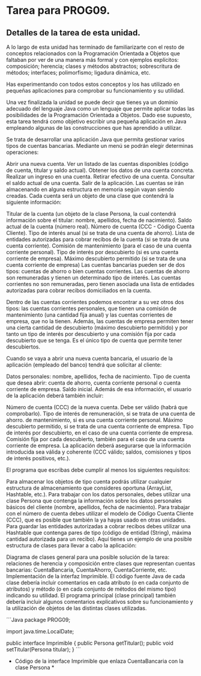 # Tarea para PROG09.

## Detalles de la tarea de esta unidad.

A lo largo de esta unidad has terminado de familiarizarte con el resto de conceptos relacionados con la Programación Orientada a Objetos que faltaban por ver de una manera más formal y con ejemplos explícitos: composición; herencia; clases y métodos abstractos; sobrescritura de métodos; interfaces; polimorfismo; ligadura dinámica, etc.

Has experimentando con todos estos conceptos y los has utilizado en pequeñas aplicaciones para comprobar su funcionamiento y su utilidad.

Una vez finalizada la unidad se puede decir que tienes ya un dominio adecuado del lenguaje Java como un lenguaje que permite aplicar todas las posibilidades de la Programación Orientada a Objetos. Dado ese supuesto, esta tarea tendrá como objetivo escribir una pequeña aplicación en Java empleando algunas de las construcciones que has aprendido a utilizar.

Se trata de desarrollar una aplicación Java que permita gestionar varios tipos de cuentas bancarias. Mediante un menú se podrán elegir determinas operaciones:

Abrir una nueva cuenta.
Ver un listado de las cuentas disponibles (código de cuenta, titular y saldo actual).
Obtener los datos de una cuenta concreta.
Realizar un ingreso en una cuenta.
Retirar efectivo de una cuenta.
Consultar el saldo actual de una cuenta.
Salir de la aplicación.
Las cuentas se irán almacenando en alguna estructura en memoria según vayan siendo creadas. Cada cuenta será un objeto de una clase que contendrá la siguiente información:

Titular de la cuenta (un objeto de la clase Persona, la cual contendrá información sobre el titular: nombre, apellidos, fecha de nacimiento).
Saldo actual de la cuenta (número real).
Número de cuenta (CCC - Código Cuenta Cliente).
Tipo de interés anual (si se trata de una cuenta de ahorro).
Lista de entidades autorizadas para cobrar recibos de la cuenta (si se trata de una cuenta corriente).
Comisión de mantenimiento (para el caso de una cuenta corriente personal).
Tipo de interés por descubierto (si es una cuenta corriente de empresa).
Máximo descubierto permitido (si se trata de una cuenta corriente de empresa)
Las cuentas bancarias pueden ser de dos tipos: cuentas de ahorro o bien cuentas corrientes. Las cuentas de ahorro son remuneradas y tienen un determinado tipo de interés. Las cuentas corrientes no son remuneradas, pero tienen asociada una lista de entidades autorizadas para cobrar recibos domiciliados en la cuenta.

Dentro de las cuentas corrientes podemos encontrar a su vez otros dos tipos: las cuentas corrientes personales, que tienen una comisión de mantenimiento (una cantidad fija anual) y las cuentas corrientes de empresa, que no la tienen. Además, las cuentas de empresa permiten tener una cierta cantidad de descubierto (máximo descubierto permitido) y por tanto un tipo de interés por descubierto y una comisión fija por cada descubierto que se tenga. Es el único tipo de cuenta que permite tener descubiertos.

Cuando se vaya a abrir una nueva cuenta bancaria, el usuario de la aplicación (empleado del banco) tendrá que solicitar al cliente:

Datos personales: nombre, apellidos, fecha de nacimiento.
Tipo de cuenta que desea abrir: cuenta de ahorro, cuenta corriente personal o cuenta corriente de empresa.
Saldo inicial.
Además de esa información, el usuario de la aplicación deberá también incluir:

Número de cuenta (CCC) de la nueva cuenta. Debe ser válido (habrá que comprobarlo).
Tipo de interés de remuneración, si se trata de una cuenta de ahorro.
de mantenimiento, si es una cuenta corriente personal.
Máximo descubierto permitido, si se trata de una cuenta corriente de empresa.
Tipo de interés por descubierto, en el caso de una cuenta corriente de empresa.
Comisión fija por cada descubierto, también para el caso de una cuenta corriente de empresa.
La aplicación deberá asegurarse que la información introducida sea válida y coherente (CCC válido; saldos, comisiones y tipos de interés positivos, etc.).

El programa que escribas debe cumplir al menos los siguientes requisitos:

Para almacenar los objetos de tipo cuenta podrás utilizar cualquier estructura de almacenamiento que consideres oportuna (ArrayList, Hashtable, etc.).
Para trabajar con los datos personales, debes utilizar una clase Persona que contenga la información sobre los datos personales básicos del cliente (nombre, apellidos, fecha de nacimiento).
Para trabajar con el número de cuenta debes utilizar el modelo de Código Cuenta Cliente (CCC), que es posible que también la ya hayas usado en otras unidades.
Para guardar las entidades autorizadas a cobrar recibos debes utilizar una Hashtable que contenga pares de tipo (código de entidad (String), máxima cantidad autorizada para un recibo).
Aquí tienes un ejemplo de una posible estructura de clases para llevar a cabo la aplicación:

Diagrama de clases general para una posible solución de la tarea: relaciones de herencia y composición entre clases que representan cuentas bancarias: CuentaBancaria, CuentaAhorro, CuentaCorriente, etc. Implementación de la interfaz Imprimible.
El código fuente Java de cada clase debería incluir comentarios en cada atributo (o en cada conjunto de atributos) y método (o en cada conjunto de métodos del mismo tipo) indicando su utilidad. El programa principal (clase principal) también debería incluir algunos comentarios explicativos sobre su funcionamiento y la utilización de objetos de las distintas clases utilizadas.

´´´Java
package PROG09;

import java.time.LocalDate;

public interface Imprimible {
    public Persona getTitular();
    public void setTitular(Persona titular);
}
´´´  
* Código de la interface Imprimible que enlaza CuentaBancaria con la clase Persona *  
